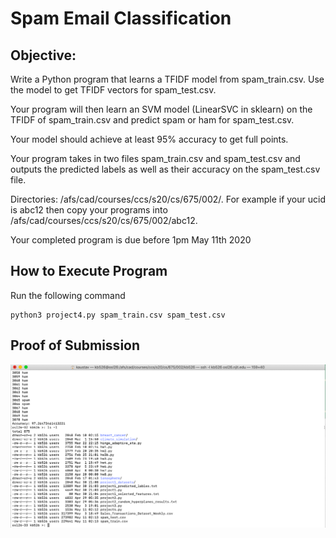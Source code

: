 # Spam Email Classification

## Objective:
Write a Python program that learns a TFIDF model from spam_train.csv. Use 
the model to get TFIDF vectors for spam_test.csv. 

Your program will then learn an SVM model (LinearSVC in sklearn) on the 
TFIDF of spam_train.csv and predict spam or ham for spam_test.csv.

Your model should achieve at least 95% accuracy to get full points.

Your program takes in two files spam_train.csv and spam_test.csv and 
outputs the predicted labels as well as their accuracy on the spam_test.csv 
file.

Directories: /afs/cad/courses/ccs/s20/cs/675/002/<ucid>.
For example if your ucid is abc12 then copy your programs into
/afs/cad/courses/ccs/s20/cs/675/002/abc12.

Your completed program is due before 1pm May 11th 2020

## How to Execute Program

Run the following command
```
python3 project4.py spam_train.csv spam_test.csv
```

## Proof of Submission
![Photo](Proof_of_Submission_Project4.PNG)